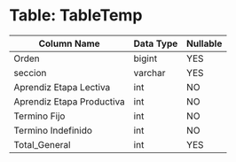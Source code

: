 # Table: TableTemp

| Column Name | Data Type | Nullable |
|-------------|-----------|----------|
| Orden | bigint | YES |
| seccion | varchar | YES |
| Aprendiz Etapa Lectiva | int | NO |
| Aprendiz Etapa Productiva | int | NO |
| Termino Fijo | int | NO |
| Termino Indefinido | int | NO |
| Total_General | int | YES |
